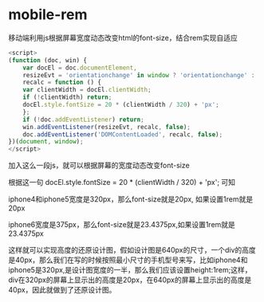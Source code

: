 # mobile-rem
移动端利用js根据屏幕宽度动态改变html的font-size，结合rem实现自适应

```javascript
<script>       
(function (doc, win) {   
    var docEl = doc.documentElement,   
    resizeEvt = 'orientationchange' in window ? 'orientationchange' : 'resize',   
    recalc = function () {   
	var clientWidth = docEl.clientWidth;   
	if (!clientWidth) return;   
	docEl.style.fontSize = 20 * (clientWidth / 320) + 'px';   
    };   
    if (!doc.addEventListener) return;   
    win.addEventListener(resizeEvt, recalc, false);   
    doc.addEventListener('DOMContentLoaded', recalc, false);   
})(document, window);   
</script>
```

加入这么一段js，就可以根据屏幕的宽度动态改变font-size

根据这一句 docEl.style.fontSize = 20 * (clientWidth / 320) + 'px';  可知

iphone4和iphone5宽度是320px，那么font-size就是20px, 如果设置1rem就是20px

iphone6宽度是375px，那么font-size就是23.4375px,如果设置1rem就是23.4375px

这样就可以实现高度的还原设计图，假如设计图是640px的尺寸，一个div的高度是40px，那么我们在写的时候按照最小尺寸的手机型号来写，比如iphone4和iphone5是320px,是设计图宽度的一半，那么我们应该设置height:1rem;这样，div在320px的屏幕上显示出的高度是20px，在640px的屏幕上显示出的高度是40px，因此就做到了还原设计图。
